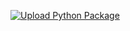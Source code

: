 [![Upload Python Package](https://github.com/Xopxe23/hexlet-pytest/actions/workflows/python-publish.yml/badge.svg)](https://github.com/Xopxe23/hexlet-pytest/actions/workflows/python-publish.yml)
